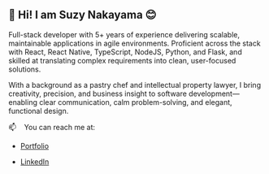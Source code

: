 ## 👋 Hi! I am Suzy Nakayama 😊

Full-stack developer with 5+ years of experience delivering scalable, maintainable applications in agile environments. Proficient across the stack with React, React Native, TypeScript, NodeJS, Python, and Flask, and skilled at translating complex requirements into clean, user-focused solutions.

With a background as a pastry chef and intellectual property lawyer, I bring creativity, precision, and business insight to software development—enabling clear communication, calm problem-solving, and elegant, functional design.

📫 &nbsp;&nbsp; You can reach me at: 

  - [Portfolio](https://main.d9y18rva44lxm.amplifyapp.com)
  
  - [LinkedIn](https://www.linkedin.com/in/suzy-nakayama/)
